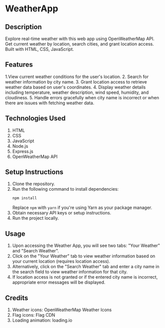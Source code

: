 # WeatherApp

## Description
Explore real-time weather with this web app using OpenWeatherMap API. Get current weather by location, search cities, and grant location access. Built with HTML, CSS, JavaScript.

## Features
1.View current weather conditions for the user's location.
2. Search for weather information by city name.
3. Grant location access to retrieve weather data based on user's coordinates.
4. Display weather details including temperature, weather description, wind speed, humidity, and cloudiness.
5. Handle errors gracefully when city name is incorrect or when there are issues with fetching weather data.

## Technologies Used
1. HTML
2. CSS
3. JavaScript
4. Node.js
5. Express.js
6. OpenWeatherMap API

## Setup Instructions
1. Clone the repository.
2. Run the following command to install dependencies:
    ```bash
    npm install
    ```
   Replace `npm` with `yarn` if you're using Yarn as your package manager.
3. Obtain necessary API keys or setup instructions.
4. Run the project locally.

## Usage
1. Upon accessing the Weather App, you will see two tabs: "Your Weather" and "Search Weather".
2. Click on the "Your Weather" tab to view weather information based on your current location (requires location access).
3. Alternatively, click on the "Search Weather" tab and enter a city name in the search field to view weather information for that city.
4. If location access is not granted or if the entered city name is incorrect, appropriate error messages will be displayed.

## Credits
1. Weather icons: OpenWeatherMap Weather Icons
2. Flag icons: Flag CDN
3. Loading animation: loading.io
